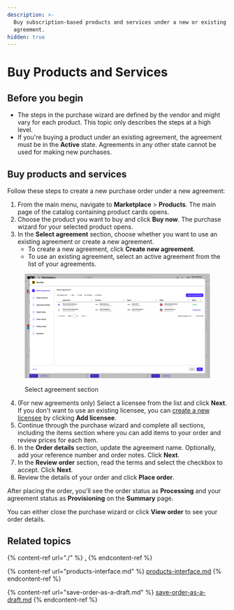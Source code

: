 ```yaml
---
description: >-
  Buy subscription-based products and services under a new or existing
  agreement.
hidden: true
---
```


# Buy Products and Services

## Before you begin <a href="#before-you-begin" id="before-you-begin"></a>

* The steps in the purchase wizard are defined by the vendor and might vary for each product. This topic only describes the steps at a high level.
* If you're buying a product under an existing agreement, the agreement must be in the **Active** state. Agreements in any other state cannot be used for making new purchases.&#x20;

## Buy products and services

Follow these steps to create a new purchase order under a new agreement:&#x20;

1. From the main menu, navigate to **Marketplace** > **Products**. The main page of the catalog containing product cards opens.&#x20;
2. Choose the product you want to buy and click **Buy now**. The purchase wizard for your selected product opens.&#x20;
3. In the **Select agreement** section, choose whether you want to use an existing agreement or create a new agreement.&#x20;
   * To create a new agreement, click **Create new agreement**.
   * To use an existing agreement, select an active agreement from the list of your agreements.

<figure><img src="../../../.gitbook/assets/image (431).png" alt=""><figcaption><p>Select agreement section</p></figcaption></figure>

4. (For new agreements only) Select a licensee from the list and click **Next**. If you don't want to use an existing licensee, you can [create a new licensee](../../settings/licensees/create-licensees.md) by clicking **Add licensee**.
5. Continue through the purchase wizard and complete all sections, including the items section where you can add items to your order and review prices for each item.
6. In the **Order details** section, update the agreement name. Optionally, add your reference number and order notes. Click **Next**.
7. In the **Review order** section, read the terms and select the checkbox to accept. Click **Next**.&#x20;
8. Review the details of your order and click **Place order**.

After placing the order, you'll see the order status as **Processing** and your agreement status as **Provisioning** on the **Summary** page.&#x20;

You can either close the purchase wizard or click **View order** to see your order details.

## Related topics

{% content-ref url="./" %}
[.](./)
{% endcontent-ref %}

{% content-ref url="products-interface.md" %}
[products-interface.md](products-interface.md)
{% endcontent-ref %}

{% content-ref url="save-order-as-a-draft.md" %}
[save-order-as-a-draft.md](save-order-as-a-draft.md)
{% endcontent-ref %}
